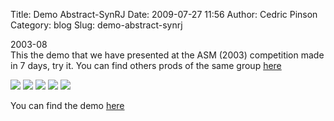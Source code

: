 Title: Demo Abstract-SynRJ
Date: 2009-07-27 11:56
Author: Cedric Pinson
Category: blog
Slug: demo-abstract-synrj

<div class="justified">

2003-08  
This the demo that we have presented at the ASM (2003) competition made
in 7 days, try it. You can find others prods of the same group
[here](http://www.synrj.org/demos.php "External link to http://www.synrj.org/demos.php")

</div>

[![](news/news_2003_08_05_17_00_synRJ%20and%20ASM/abstract/abstract_assembly03_small_00.jpg)](news/news_2003_08_05_17_00_synRJ%20and%20ASM/abstract/abstract_assembly03_00.jpg "External link to news/news_2003_08_05_17_00_synRJ and ASM/abstract/abstract_assembly03_00.jpg")
[![](news/news_2003_08_05_17_00_synRJ%20and%20ASM/abstract/abstract_assembly03_small_01.jpg)](news/news_2003_08_05_17_00_synRJ%20and%20ASM/abstract/abstract_assembly03_01.jpg "External link to news/news_2003_08_05_17_00_synRJ and ASM/abstract/abstract_assembly03_01.jpg")
[![](news/news_2003_08_05_17_00_synRJ%20and%20ASM/abstract/abstract_assembly03_small_02.jpg)](news/news_2003_08_05_17_00_synRJ%20and%20ASM/abstract/abstract_assembly03_02.jpg "External link to news/news_2003_08_05_17_00_synRJ and ASM/abstract/abstract_assembly03_02.jpg")
[![](news/news_2003_08_05_17_00_synRJ%20and%20ASM/abstract/abstract_assembly03_small_03.jpg)](news/news_2003_08_05_17_00_synRJ%20and%20ASM/abstract/abstract_assembly03_03.jpg "External link to news/news_2003_08_05_17_00_synRJ and ASM/abstract/abstract_assembly03_03.jpg")
[![](news/news_2003_08_05_17_00_synRJ%20and%20ASM/abstract/abstract_assembly03_small_04.jpg)](news/news_2003_08_05_17_00_synRJ%20and%20ASM/abstract/abstract_assembly03_04.jpg "External link to news/news_2003_08_05_17_00_synRJ and ASM/abstract/abstract_assembly03_04.jpg")

You can find the demo
[here](http://www.synrj.org/files/prods/synrj.tsl-abstrakt.zip "External link to http://www.synrj.org/files/prods/synrj.tsl-abstrakt.zip")

